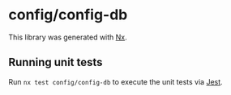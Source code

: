 # config/config-db

This library was generated with [Nx](https://nx.dev).

## Running unit tests

Run `nx test config/config-db` to execute the unit tests via [Jest](https://jestjs.io).
